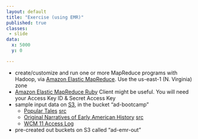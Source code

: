 ```yaml
---
layout: default
title: "Exercise (using EMR)"
published: true
classes:
 - slide
data:
  x: 5000
  y: 0

---
```


* create/customize and run one or more MapReduce programs with Hadoop, via [Amazon Elastic MapReduce](http://aws.amazon.com/elasticmapreduce/). Use the us-east-1 (N. Virginia) zone
* [Amazon Elastic MapReduce Ruby](http://aws.amazon.com/developertools/2264) Client might be useful. You will need your Access Key ID & Secret Access Key
* sample input data on [S3](http://aws.amazon.com/s3/), in the bucket “ad-bootcamp”
	* [Popular Tales](http://s3.amazonaws.com/ad-bootcamp/pg42839.txt) [src](http://www.gutenberg.org/ebooks/42839)
	* [Original Narratives of Early American History](http://s3.amazonaws.com/ad-bootcamp/pg42841.txt) [src](http://www.gutenberg.org/ebooks/42841)
	* [WCM 11 Access Log](http://s3.amazonaws.com/ad-bootcamp/wcm11_access_log)
* pre-created out buckets on S3 called “ad-emr-out”